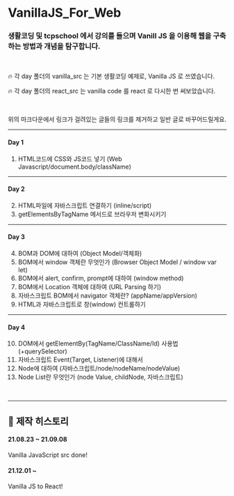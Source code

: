 # VanillaJS_For_Web

### 생활코딩 및 tcpschool 에서 강의를 들으며 Vanill JS 을 이용해 웹을 구축하는 방법과 개념을 탐구합니다.

<br />

🔥 각 day 폴더의 vanilla_src 는 기본 생활코딩 예제로, Vanilla JS 로 쓰였습니다.

🔥 각 day 폴더의 react_src 는 vanilla code 를 react 로 다시한 번 써보았습니다.

<br />

위의 마크다운에서 링크가 걸려있는 글들의 링크를 제거하고 일반 글로 바꾸어드릴게요.

---

#### Day 1

1. HTML코드에 CSS와 JS코드 넣기 (Web Javascript/document.body/className)

---

#### Day 2

2. HTML파일에 자바스크립트 연결하기 (inline/script)
3. getElementsByTagName 메서드로 브라우저 변화시키기

---

#### Day 3

4. BOM과 DOM에 대하여 (Object Model/객체화)
5. BOM에서 window 객체란 무엇인가 (Browser Object Model / window var let)
6. BOM에서 alert, confirm, prompt에 대하여 (window method)
7. BOM에서 Location 객체에 대하여 (URL Parsing 하기)
8. 자바스크립트 BOM에서 navigator 객체란? (appName/appVersion)
9. HTML과 자바스크립트로 창(window) 컨트롤하기

---

#### Day 4

10. DOM에서 getElementBy(TagName/ClassName/Id) 사용법 (+querySelector)
11. 자바스크립트 Event(Target, Listener)에 대해서
12. Node에 대하여 (자바스크립트/node/nodeName/nodeValue)
13. Node List란 무엇인가 (node Value, childNode, 자바스크립트) 


<br />

---

## 🤖 제작 히스토리

#### 21.08.23 ~ 21.09.08 

Vanilla JavaScript src done!

#### 21.12.01 ~ 

Vanilla JS to React!
